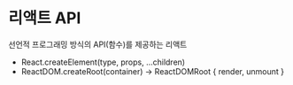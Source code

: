 # 리액트 API

선언적 프로그래밍 방식의 API(함수)를 제공하는 리액트

- React.createElement(type, props, ...children)
- ReactDOM.createRoot(container) -> ReactDOMRoot { render, unmount }